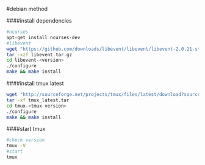 
#debian method

####install dependencies
```sh
#ncurses
apt-get install ncurses-dev
#libevent
wget "https://github.com/downloads/libevent/libevent/libevent-2.0.21-stable.tar.gz" -O libevent.tar.gz
tar -xzf libevent.tar.gz
cd libevent-<version>
./configure
make && make install
```

####install tmux latest
```sh
wget "http://sourceforge.net/projects/tmux/files/latest/download?source=typ_redirect" -O tmux_latest.tar
tar -xf tmux_latest.tar
cd tmux-<tmux version>
./configure
make && make install
```

####start tmux
```sh
#check version
tmux -V
#start
tmux
```
